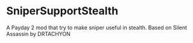 # SniperSupportStealth
A Payday 2 mod that try to make sniper useful in stealth. Based on Silent Assassin by DRTACHYON
